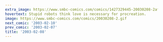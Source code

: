 ```yaml
---
extra_image: https://www.smbc-comics.com/comics/1427329445-20030208-2after.png
hovertext: Stupid robots think love is necessary for procreation.
image: https://www.smbc-comics.com/comics/20030208-2.gif
next_comic: '2003-02-10'
prev_comic: '2003-02-07'
title: '2003-02-08'
---
```


